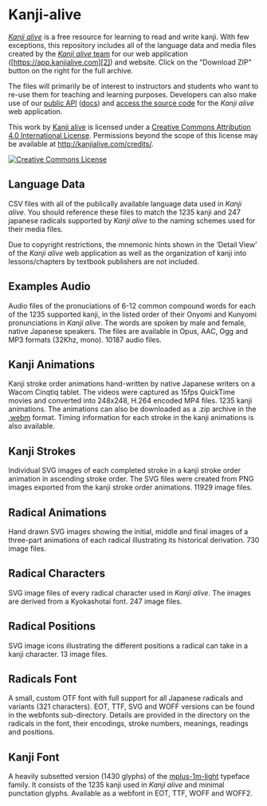 Kanji-alive
===========

[_Kanji alive_][1] is a free resource for learning to read and write kanji. With few exceptions, this repository includes all of the language data and media files created by the [_Kanji alive_ team](http://kanjialive.com/credits) for our web application ([https://app.kanjialive.com][2]) and website. Click on the "Download ZIP" button on the right for the full archive.

The files will primarily be of interest to instructors and students who want to re-use them for teaching and learning purposes. Developers can also make use of our [public API](https://market.mashape.com/kanjialive/learn-to-read-and-write-japanese-kanji) ([docs](https://app.kanjialive.com/api/docs/)) and [access the source code](https://github.com/kanjialive/web-application) for the _Kanji alive_ web application. 

This work by <a xmlns:cc="http://creativecommons.org/ns#" href="http://kanjialive.com" property="cc:attributionName" rel="cc:attributionURL">Kanji alive</a> is licensed under a <a rel="license" href="http://creativecommons.org/licenses/by/4.0/">Creative Commons Attribution 4.0 International License</a>. Permissions beyond the scope of this license may be available at <a xmlns:cc="http://creativecommons.org/ns#" href="http://kanjialive.com/credits/" rel="cc:morePermissions">http://kanjialive.com/credits/</a>.

<a rel="license" href="http://creativecommons.org/licenses/by/4.0/"><img alt="Creative Commons License" style="border-width:0" src="https://i.creativecommons.org/l/by/4.0/88x31.png" /></a><br />

Language Data
---- 
CSV files with all of the publically available language data used in _Kanji alive_. You should reference these files to match the 1235 kanji and 247 japanese radicals supported by _Kanji alive_ to the naming schemes used for their media files.

Due to copyright restrictions, the mnemonic hints shown in the ‘Detail View’ of the _Kanji alive_ web application as well as the organization of kanji into lessons/chapters by textbook publishers are not included.

Examples Audio
---- 
Audio files of the pronuciations of 6-12 common compound words for each of the 1235 supported kanji, in the listed order of their Onyomi and Kunyomi pronunciations in _Kanji alive_. The words are spoken by male and female, native Japanese speakers. The files are available in Opus, AAC, Ogg and MP3 formats (32Khz, mono). 10187 audio files.

Kanji Animations
---- 
Kanji stroke order animations hand-written by native Japanese writers on a Wacom Cinqtiq tablet. The videos were captured as 15fps QuickTime movies and converted into 248x248, H.264 encoded MP4 files. 1235 kanji animations. The animations can also be downloaded as a .zip archive in the [.webm](http://media.kanjialive.com/kanji_animations/kanji_webm.zip) format. Timing information for each stroke in the kanji animations is also available.

Kanji Strokes
---- 
Individual SVG images of each completed stroke in a kanji stroke order animation in ascending stroke order. The SVG files were created from PNG images exported from the kanji stroke order animations. 11929 image files.

Radical Animations
---- 
Hand drawn SVG images showing the initial, middle and final images of a three-part animations of each radical illustrating its historical derivation. 730 image files.

Radical Characters
---- 
SVG image files of every radical character used in _Kanji alive_. The images are derived from a Kyokashotai font. 247 image files.

Radical Positions
---- 
SVG image icons illustrating the different positions a radical can take in a kanji character. 13 image files.

Radicals Font
---- 
A small, custom OTF font with full support for all Japanese radicals and variants (321 characters). EOT, TTF, SVG and WOFF versions can be found in the webfonts sub-directory. Details are provided in the directory on the radicals in the font, their encodings, stroke numbers, meanings, readings and positions. 

Kanji Font
---- 
A heavily subsetted version (1430 glyphs) of the [mplus-1m-light][5] typeface family. It consists of the 1235 kanji used in _Kanji alive_ and minimal punctation glyphs. Available as a webfont in EOT, TTF, WOFF and WOFF2.


[1]:	http://kanjialive.com
[2]:	http://app.kanjialive.com
[3]:	http://kanjialive.com/feed/
[4]:	https://twitter.com/kanjialive
[5]:	https://mplus-fonts.osdn.jp/about-en.html
```

